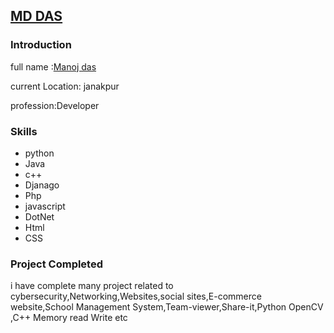 <h2><a href="https://www.facebook.com/manojdastopa/">MD DAS</a></h2>
<h3>Introduction</h3>
<p>full name :<a href="https://www.facebook.com/manojdastopa/">Manoj das</a></p>
<p>current Location: janakpur </p>
<p>profession:Developer</p>
<h3>Skills</h3>
<ul>
  <li>python</li>
  <li>Java</li>
  <li>c++</li>
  <li>Djanago</li>
  <li>Php</li>
  <li>javascript</li>
  <li>DotNet</li>
  <li>Html</li>
  <li>CSS</li>
</ul>
<h3>Project Completed</h3>
<p>i have complete many project related to cybersecurity,Networking,Websites,social sites,E-commerce website,School Management System,Team-viewer,Share-it,Python OpenCV ,C++ Memory read Write etc</p>
<p
<img src="https://github.com/mddas/CMS/blob/master/images/33110028_2109810212612748_3893850378852106240_n.jpg">
  
